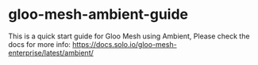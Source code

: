 # gloo-mesh-ambient-guide

This is a quick start guide for Gloo Mesh using Ambient, Please check the docs for more info: https://docs.solo.io/gloo-mesh-enterprise/latest/ambient/
